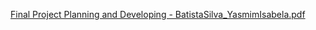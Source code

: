 [Final Project Planning and Developing - BatistaSilva_YasmimIsabela.pdf](https://github.com/user-attachments/files/22084657/Final.Project.Planning.and.Developing.-.BatistaSilva_YasmimIsabela.pdf)
